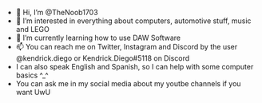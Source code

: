 - 👋 Hi, I’m @TheNoob1703
- 👀 I’m interested in everything about computers, automotive stuff, music and LEGO
- 🌱 I’m currently learning how to use DAW Software
- 📫 You can reach me on Twitter, Instagram and Discord by the user @kendrick.diego or Kendrick.Diego#5118 on Discord
- I can also speak English and Spanish, so I can help with some computer basics ^_^
- You can ask me in my social media about my youtbe channels if you want UwU
<!---
TheNoob1703/TheNoob1703 is a ✨ special ✨ repository because its `README.md` (this file) appears on your GitHub profile.
You can click the Preview link to take a look at your changes.
--->
